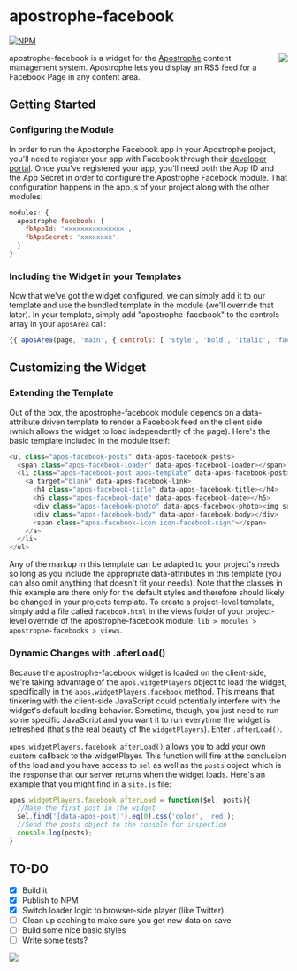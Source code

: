 # apostrophe-facebook
[![NPM](https://nodei.co/npm/apostrophe-facebook.png?downloads=true&stars=true)](https://nodei.co/npm/apostrophe-facebook/)

<a href="http://apostrophenow.org/"><img src="https://raw.github.com/punkave/jquery-bottomless/master/logos/logo-box-madefor.png" align="right" /></a>
apostrophe-facebook is a widget for the [Apostrophe](http://github.com/punkave/apostrophe) content management system. Apostrophe lets you display an RSS feed for a Facebook Page in any content area.

## Getting Started
### Configuring the Module
In order to run the Apostorphe Facebook app in your Apostrophe project, you'll need to register your app with Facebook through their [developer portal](https://developers.facebook.com/). Once you've registered your app, you'll need both the App ID and the App Secret in order to configure the Apostrophe Facebook module. That configuration happens in the app.js of your project along with the other modules:

```js
modules: {
  apostrophe-facebook: {
    fbAppId: 'xxxxxxxxxxxxxxx',
    fbAppSecret: 'xxxxxxxx',
  }
}
```
### Including the Widget in your Templates
Now that we've got the widget configured, we can simply add it to our template and use the bundled template in the module (we'll override that later). In your template, simply add "apostrophe-facebook" to the controls array in your `aposArea` call:
```js
{{ aposArea(page, 'main', { controls: [ 'style', 'bold', 'italic', 'facebook' ] } ) }}
```

## Customizing the Widget
### Extending the Template
Out of the box, the apostrophe-facebook module depends on a data-attribute driven template to render a Facebook feed on the client side (which allows the widget to load independently of the page). Here's the basic template included in the module itself:

```js
<ul class="apos-facebook-posts" data-apos-facebook-posts>
  <span class="apos-facebook-loader" data-apos-facebook-loader></span>
  <li class="apos-facebook-post apos-template" data-apos-facebook-post>
    <a target="blank" data-apos-facebook-link>
      <h4 class="apos-facebook-title" data-apos-facebook-title></h4>
      <h5 class="apos-facebook-date" data-apos-facebook-date></h5>
      <div class="apos-facebook-photo" data-apos-facebook-photo><img src=""></div>
      <div class="apos-facebook-body" data-apos-facebook-body></div>
      <span class="apos-facebook-icon icon-facebook-sign"></span>
    </a>
  </li>
</ul>
```
Any of the markup in this template can be adapted to your project's needs so long as you include the appropriate data-attributes in this template (you can also omit anything that doesn't fit your needs). Note that the classes in this example are there only for the default styles and therefore should likely be changed in your projects template. To create a project-level template, simply add a file called `facebook.html` in the views folder of your project-level override of the apostrophe-facebook module: `lib > modules > apostrophe-facebooks > views`.
### Dynamic Changes with .afterLoad()
Because the apostrophe-facebook widget is loaded on the client-side, we're taking advantage of the `apos.widgetPlayers` object to load the widget, specifically in the `apos.widgetPlayers.facebook` method. This means that tinkering with the client-side JavaScript could potentially interfere with the widget's default loading behavior. Sometime, though, you just need to run some specific JavaScript and you want it to run everytime the widget is refreshed (that's the real beauty of the `widgetPlayers`). Enter `.afterLoad()`.

`apos.widgetPlayers.facebook.afterLoad()` allows you to add your own custom callback to the widgetPlayer. This function will fire at the conclusion of the load and you have access to `$el` as well as the `posts` object which is the response that our server returns when the widget loads. Here's an example that you might find in a `site.js` file:
```js
apos.widgetPlayers.facebook.afterLoad = function($el, posts){
  //Make the first post in the widget 
  $el.find('[data-apos-post]').eq(0).css('color', 'red');
  //Send the posts object to the console for inspection
  console.log(posts);
}
```

## TO-DO
- [x] Build it
- [x] Publish to NPM
- [x] Switch loader logic to browser-side player (like Twitter)
- [ ] Clean up caching to make sure you get new data on save
- [ ] Build some nice basic styles
- [ ] Write some tests?

<a href="http://punkave.com/"><img src="https://raw.github.com/punkave/jquery-bottomless/master/logos/logo-box-builtby.png" /></a>
